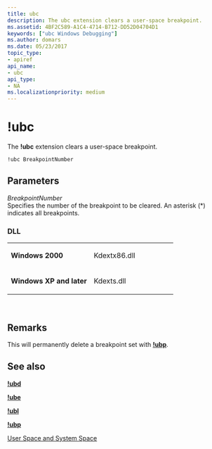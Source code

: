 ```yaml
---
title: ubc
description: The ubc extension clears a user-space breakpoint.
ms.assetid: 4BF2C589-A1C4-4714-B712-DD52D04704D1
keywords: ["ubc Windows Debugging"]
ms.author: domars
ms.date: 05/23/2017
topic_type:
- apiref
api_name:
- ubc
api_type:
- NA
ms.localizationpriority: medium
---
```


# !ubc


The **!ubc** extension clears a user-space breakpoint.

```dbgcmd
!ubc BreakpointNumber 
```

## <span id="ddk__ubc_dbg"></span><span id="DDK__UBC_DBG"></span>Parameters


<span id="_______BreakpointNumber______"></span><span id="_______breakpointnumber______"></span><span id="_______BREAKPOINTNUMBER______"></span> *BreakpointNumber*   
Specifies the number of the breakpoint to be cleared. An asterisk (\*) indicates all breakpoints.

### <span id="DLL"></span><span id="dll"></span>DLL

<table>
<colgroup>
<col width="50%" />
<col width="50%" />
</colgroup>
<tbody>
<tr class="odd">
<td align="left"><p><strong>Windows 2000</strong></p></td>
<td align="left"><p>Kdextx86.dll</p></td>
</tr>
<tr class="even">
<td align="left"><p><strong>Windows XP and later</strong></p></td>
<td align="left"><p>Kdexts.dll</p></td>
</tr>
</tbody>
</table>

 

Remarks
-------

This will permanently delete a breakpoint set with [**!ubp**](-ubp.md).

## <span id="see_also"></span>See also


[**!ubd**](-ubd.md)

[**!ube**](-ube.md)

[**!ubl**](-ubl.md)

[**!ubp**](-ubp.md)

[User Space and System Space](user-space-and-system-space.md)

 

 






